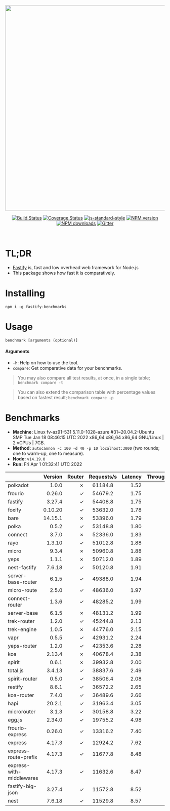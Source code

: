 <div align="center">
<img src="https://github.com/fastify/graphics/raw/master/full-logo.png" width="650" height="auto"/>
</div>

<div align="center">

[![Build Status](https://travis-ci.org/fastify/fastify.svg?branch=master)](https://travis-ci.org/fastify/fastify)
[![Coverage Status](https://coveralls.io/repos/github/fastify/fastify/badge.svg?branch=master)](https://coveralls.io/github/fastify/fastify?branch=master)
[![js-standard-style](https://img.shields.io/badge/code%20style-standard-brightgreen.svg?style=flat)](http://standardjs.com/)
[![NPM version](https://img.shields.io/npm/v/fastify.svg?style=flat)](https://www.npmjs.com/package/fastify)
[![NPM downloads](https://img.shields.io/npm/dm/fastify.svg?style=flat)](https://www.npmjs.com/package/fastify) [![Gitter](https://badges.gitter.im/gitterHQ/gitter.svg)](https://gitter.im/fastify)
</div>
<br />

# TL;DR

* [Fastify](https://github.com/fastify/fastify) is, fast and low overhead web framework for Node.js
* This package shows how fast it is comparatively.

# Installing

```
npm i -g fastify-benchmarks
```

# Usage

```
benchmark [arguments (optional)]
```

#### Arguments

* `-h`: Help on how to use the tool.
* `compare`: Get comparative data for your benchmarks.

> You may also compare all test results, at once, in a single table; `benchmark compare -t`

> You can also extend the comparison table with percentage values based on fastest result; `benchmark compare -p`
# Benchmarks
* __Machine:__ Linux fv-az91-531 5.11.0-1028-azure #31~20.04.2-Ubuntu SMP Tue Jan 18 08:46:15 UTC 2022 x86_64 x86_64 x86_64 GNU/Linux | 2 vCPUs | 7GB.
* __Method:__ `autocannon -c 100 -d 40 -p 10 localhost:3000` (two rounds; one to warm-up, one to measure).
* __Node:__ `v14.19.0`
* __Run:__ Fri Apr  1 01:32:41 UTC 2022

|                          | Version | Router | Requests/s | Latency | Throughput/Mb |
| :--                      | --:     | --:    | :-:        | --:     | --:           |
| polkadot                 | 1.0.0   | ✗      | 61184.8    | 1.52    | 10.91         |
| frourio                  | 0.26.0  | ✓      | 54679.2    | 1.75    | 9.75          |
| fastify                  | 3.27.4  | ✓      | 54408.8    | 1.75    | 9.70          |
| foxify                   | 0.10.20 | ✓      | 53632.0    | 1.78    | 8.80          |
| bare                     | 14.15.1 | ✗      | 53396.0    | 1.79    | 9.52          |
| polka                    | 0.5.2   | ✓      | 53148.8    | 1.80    | 9.48          |
| connect                  | 3.7.0   | ✗      | 52336.0    | 1.83    | 9.33          |
| rayo                     | 1.3.10  | ✓      | 51012.8    | 1.88    | 9.10          |
| micro                    | 9.3.4   | ✗      | 50960.8    | 1.88    | 9.09          |
| yeps                     | 1.1.1   | ✗      | 50712.0    | 1.89    | 9.04          |
| nest-fastify             | 7.6.18  | ✓      | 50120.8    | 1.91    | 8.41          |
| server-base-router       | 6.1.5   | ✓      | 49388.0    | 1.94    | 8.81          |
| micro-route              | 2.5.0   | ✓      | 48636.0    | 1.97    | 8.67          |
| connect-router           | 1.3.6   | ✓      | 48285.2    | 1.99    | 8.61          |
| server-base              | 6.1.5   | ✗      | 48131.2    | 1.99    | 8.58          |
| trek-router              | 1.2.0   | ✓      | 45244.8    | 2.13    | 7.42          |
| trek-engine              | 1.0.5   | ✗      | 44776.0    | 2.15    | 7.34          |
| vapr                     | 0.5.5   | ✓      | 42931.2    | 2.24    | 7.04          |
| yeps-router              | 1.2.0   | ✓      | 42353.6    | 2.28    | 7.55          |
| koa                      | 2.13.4  | ✗      | 40678.4    | 2.38    | 7.25          |
| spirit                   | 0.6.1   | ✗      | 39932.8    | 2.00    | 7.12          |
| total.js                 | 3.4.13  | ✓      | 38837.6    | 2.49    | 11.89         |
| spirit-router            | 0.5.0   | ✓      | 38506.4    | 2.08    | 6.87          |
| restify                  | 8.6.1   | ✓      | 36572.2    | 2.65    | 6.59          |
| koa-router               | 7.4.0   | ✓      | 36489.6    | 2.66    | 6.51          |
| hapi                     | 20.2.1  | ✓      | 31963.4    | 3.05    | 5.70          |
| microrouter              | 3.1.3   | ✓      | 30158.8    | 3.22    | 5.38          |
| egg.js                   | 2.34.0  | ✓      | 19755.2    | 4.98    | 6.95          |
| frourio-express          | 0.26.0  | ✓      | 13316.2    | 7.40    | 2.37          |
| express                  | 4.17.3  | ✓      | 12924.2    | 7.62    | 2.30          |
| express-route-prefix     | 4.17.3  | ✓      | 11677.8    | 8.48    | 4.32          |
| express-with-middlewares | 4.17.3  | ✓      | 11632.6    | 8.47    | 4.46          |
| fastify-big-json         | 3.27.4  | ✓      | 11572.8    | 8.52    | 133.15        |
| nest                     | 7.6.18  | ✓      | 11529.8    | 8.57    | 2.63          |
